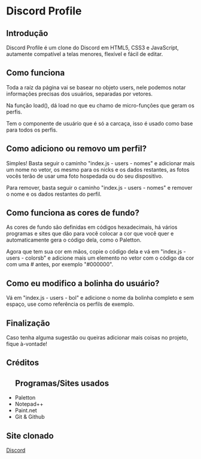 <h1>Discord Profile</h1>
<h2>Introdução</h2>
<p>Discord Profile é um clone do Discord em HTML5, CSS3 e JavaScrípt, autamente compatível a telas menores, flexível e fácil de editar.</p>
<h2>Como funciona</h2>
<p>Toda a raíz da página vai se basear no objeto users, nele podemos notar informações precisas dos usuários, separadas por vetores.</p>
<p>Na função load(), dá load no que eu chamo de micro-funções que geram os perfis.</p>
<p>Tem o componente de usuário que é só a carcaça, isso é usado como base para todos os perfis.</p>
<h2>Como adiciono ou removo um perfil?</h2>
<p>Simples! Basta seguir o caminho "index.js - users - nomes" e adicionar mais um nome no vetor, os mesmo para os nicks e os dados restantes, as fotos vocês terão de usar uma foto hospedada ou do seu dispositivo.</p>
<p>Para remover, basta seguir o caminho "index.js - users - nomes" e remover o nome e os dados restantes do perfil.</p>
<h2>Como funciona as cores de fundo?</h2>
<p>As cores de fundo são definidas em códigos hexadecimais, há vários programas e sites que dão para você colocar a cor que você quer e automaticamente gera o código dela, como o Paletton.</p>
<p>Agora que tem sua cor em mãos, copie o código dela e vá em "index.js - users - colorsb" e adicione mais um elemento no vetor com o código da cor com uma # antes, por exemplo "#000000".</p>
<h2>Como eu modifico a bolinha do usuário?</h2>
<p>Vá em "index.js - users - bol" e adicione o nome da bolinha completo e sem espaço, use como referência os perfils de exemplo.</p>
<h2>Finalização</h2>
<p>Caso tenha alguma sugestão ou queiras adicionar mais coisas no projeto, fique à-vontade!</p>
<h2>Créditos</h2>
<ul><h2>Programas/Sites usados</h2>
	<li>Paletton</li>
	<li>Notepad++</li>
	<li>Paint.net</li>
	<li>Git & Github</li>
</ul>
<h2>Site clonado</h2>
<p><a href="https://discord.com" rel="external" target="_blank">Discord</a></p>